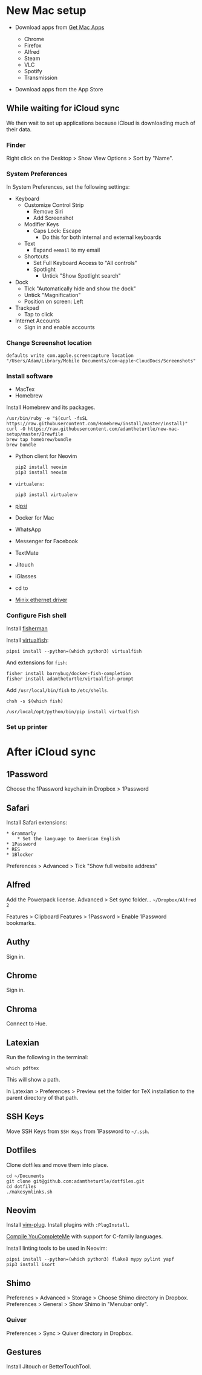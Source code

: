 # New Mac setup

* Download apps from [Get Mac Apps](getmacapps.com)
	* Chrome
	* Firefox
	* Alfred
	* Steam
	* VLC
	* Spotify
	* Transmission

* Download apps from the App Store

## While waiting for iCloud sync

We then wait to set up applications because iCloud is downloading much of their data.

### Finder

Right click on the Desktop > Show View Options > Sort by "Name".

### System Preferences

In System Preferences, set the following settings:

* Keyboard
	* Customize Control Strip
		* Remove Siri
		* Add Screenshot
	* Modifier Keys
		* Caps Lock: Escape
			* Do this for both internal and external keyboards
	* Text
		* Expand `eemail` to my email
	* Shortcuts
		* Set Full Keyboard Access to "All controls"
		* Spotlight
			* Untick "Show Spotlight search"
* Dock
	* Tick "Automatically hide and show the dock"
	* Untick "Magnification"
	* Position on screen: Left
* Trackpad
	* Tap to click
* Internet Accounts
	* Sign in and enable accounts

### Change Screenshot location

```
defaults write com.apple.screencapture location "/Users/Adam/Library/Mobile Documents/com~apple~CloudDocs/Screenshots"
```

### Install software

* MacTex
* Homebrew

Install Homebrew and its packages.

	/usr/bin/ruby -e "$(curl -fsSL https://raw.githubusercontent.com/Homebrew/install/master/install)"
	curl -O https://raw.githubusercontent.com/adamtheturtle/new-mac-setup/master/Brewfile
	brew tap homebrew/bundle
	brew bundle

* Python client for Neovim

	```
	pip2 install neovim
	pip3 install neovim
	```

* `virtualenv`:

	```
	pip3 install virtualenv
	```

* [pipsi](https://github.com/mitsuhiko/pipsi)
* Docker for Mac
* WhatsApp
* Messenger for Facebook
* TextMate
* Jitouch
* iGlasses
* cd to
* [Minix ethernet driver](http://minix.com.hk/downfile/NEO_C_Ethernet_driver.zip)

### Configure Fish shell

Install [fisherman](https://github.com/fisherman/fisherman)

Install [virtualfish](https://github.com/adambrenecki/virtualfish):

	pipsi install --python=(which python3) virtualfish

And extensions for `fish`:

	fisher install barnybug/docker-fish-completion
	fisher install adamtheturtle/virtualfish-prompt

Add `/usr/local/bin/fish` to `/etc/shells`.

	chsh -s $(which fish)

	/usr/local/opt/python/bin/pip install virtualfish

### Set up printer

# After iCloud sync

## 1Password

Choose the 1Password keychain in Dropbox > 1Password

## Safari

Install Safari extensions:

	* Grammarly
		* Set the language to American English
	* 1Password
	* RES
	* 1Blocker

Preferences > Advanced > Tick "Show full website address"

## Alfred

Add the Powerpack license.
Advanced > Set sync folder... `~/Dropbox/Alfred 2`

Features > Clipboard
Features > 1Password > Enable 1Password bookmarks.

## Authy

Sign in.

## Chrome

Sign in.

## Chroma

Connect to Hue.

## Latexian

Run the following in the terminal:

	which pdftex

This will show a path.

In Latexian > Preferences > Preview set the folder for TeX installation to the parent directory of that path.

## SSH Keys

Move SSH Keys from `SSH Keys` from 1Password to `~/.ssh`.

## Dotfiles

Clone dotfiles and move them into place.

	cd ~/Documents
	git clone git@github.com:adamtheturtle/dotfiles.git
	cd dotfiles
	./makesymlinks.sh
	
## Neovim

Install [vim-plug](https://github.com/junegunn/vim-plug#installation).
Install plugins with `:PlugInstall`.

[Compile YouCompleteMe](https://github.com/Valloric/YouCompleteMe#mac-os-x) with support for C-family languages.

Install linting tools to be used in Neovim:

	pipsi install --python=(which python3) flake8 mypy pylint yapf
	pip3 install isort

## Shimo

Preferenes > Advanced > Storage > Choose Shimo directory in Dropbox.
Preferences > General > Show Shimo in "Menubar only".

### Quiver

Preferences > Sync > Quiver directory in Dropbox.

## Gestures

Install Jitouch or BetterTouchTool.
